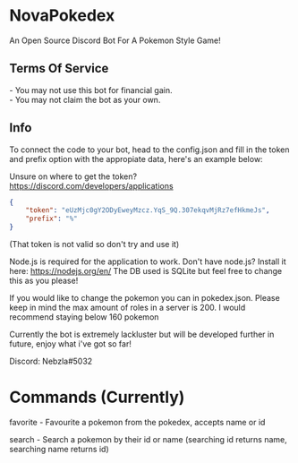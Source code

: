 <h1>NovaPokedex</h1>
An Open Source Discord Bot For A Pokemon Style Game!


<h2>Terms Of Service</h2>
- You may not use this bot for financial gain.<br>
- You may not claim the bot as your own.
  
  
<h2>Info</h2>

  
To connect the code to your bot, head to the config.json and fill in the token and prefix option with the appropiate data, here's an example below:

Unsure on where to get the token? https://discord.com/developers/applications
```json
{
    "token": "eUzMjc0gY2ODyEweyMzcz.YqS_9Q.307ekqvMjRz7efHkmeJs", 
    "prefix": "%"
}
```
(That token is not valid so don't try and use it)
 
  
Node.js is required for the application to work. Don't have node.js? Install it here: https://nodejs.org/en/
The DB used is SQLite but feel free to change this as you please!
  
If you would like to change the pokemon you can in pokedex.json. Please keep in mind the max amount of roles in a server is 200. I would recommend staying below 160 pokemon
  
Currently the bot is extremely lackluster but will be developed further in future, enjoy what i've got so far!

Discord: Nebzla#5032



<h1>Commands (Currently)</h1>

favorite <pokemon> - Favourite a pokemon from the pokedex, <pokemon> accepts name or id
 
search <pokemon> - Search a pokemon by their id or name (searching id returns name, searching name returns id)

